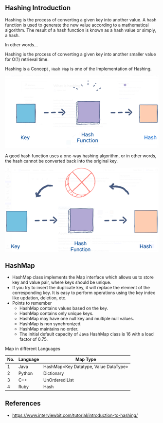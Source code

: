 ## Hashing Introduction

Hashing is the process of converting a given key into another value. A hash function is used to generate the new value
according to a mathematical algorithm. The result of a hash function is known as a hash value or simply, a hash.

In other words...

Hashing is the process of converting a given key into another smaller value for O(1) retrieval time.

Hashing is a Concept , `Hash Map` is one of the Implementation of Hashing.

![hashing.png](../assets/images/hashing/hashing.png)

A good hash function uses a one-way hashing algorithm, or in other words, the hash cannot be converted back into the
original key.

![hashing_irreversible.png](../assets/images/hashing/hashing_irreversible.png)

## HashMap

- HashMap class implements the Map interface which allows us to store key and value pair, where keys should be unique.
- If you try to insert the duplicate key, it will replace the element of the corresponding key. It is easy to perform
  operations using the key index like updation, deletion, etc.
- Points to remember
    - HashMap contains values based on the key.
    - HashMap contains only unique keys.
    - HashMap may have one null key and multiple null values.
    - HashMap is non synchronized.
    - HashMap maintains no order.
    - The initial default capacity of Java HashMap class is 16 with a load factor of 0.75.

Map in different Languages

| No. | Language | Map Type                             |
|----|----------|--------------------------------------|
| 1  | Java     | HashMap<Key Datatype, Value DataType> |
| 2  | Python   | Dictionary|
| 3  | C++      | UnOrdered List |
|4| Ruby| Hash|

## References

- https://www.interviewbit.com/tutorial/introduction-to-hashing/